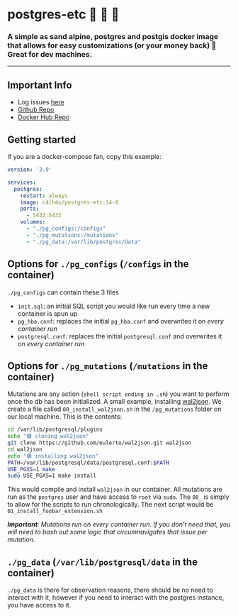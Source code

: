 # postgres-etc 🐳 🐘 🐧

### A simple as sand alpine, postgres and postgis docker image that allows for easy customizations (or your money back) 🤘 Great for dev machines.

---

## Important Info
- Log issues [here](https://github.com/c4lh4x/postgres-etc-docker-image/issues)
- [Github Repo](https://github.com/c4lh4x/postgres-etc-docker-image/)
- [Docker Hub Repo](https://hub.docker.com/repository/docker/c4lh4x/postgres-etc)

## Getting started

If you are a docker-compose fan, copy this example:
```yaml
version: '3.9'

services:
  postgres:
    restart: always
    image: c4lh4x/postgres-etc:14-0
    ports:
      - 5432:5432
    volumes:
      - "./pg_configs:/configs"
      - "./pg_mutations:/mutations"
      - "./pg_data:/var/lib/postgres/data"
```

## Options for `./pg_configs` (`/configs` in the container)

`./pg_configs` can contain these 3 files
- `init.sql`: an initial SQL script you would like run every time a new container is spun up
- `pg_hba.conf`: replaces the initial `pg_hba.conf` and overwrites it on *every container run*
- `postgresql.conf`: replaces the initial `postgresql.conf` and overwrites it on *every container run*

## Options for `./pg_mutations` (`/mutations` in the container)

Mutations are any action (`shell script ending in .sh`) you want to perform once the db has been initialized. A small example, installing [wal2json](https://github.com/eulerto/wal2json). We create a file called `00_install_wal2json.sh` in the `/pg_mutations` folder on our local machine. This is the contents:

```bash
cd /var/lib/postgresql/plugins
echo "🟢 cloning wal2json"
git clone https://github.com/eulerto/wal2json.git wal2json
cd wal2json
echo "🟢 installing wal2json"
PATH=/var/lib/postgresql/data/postgresql.conf:$PATH
USE_PGXS=1 make
sudo USE_PGXS=1 make install
```

This would compile and install `wal2json` in our container. All mutations are run as the `postgres` user and have access to `root` via `sudo`. The `00_` is simply to allow for the scripts to run chronologically. The next script would be `01_install_foobar_extension.sh`

***Important**: Mutations run on every container run. If you don't need that, you will need to bash out some logic that circumnavigates that issue per mutation.*

## `./pg_data` (`/var/lib/postgresql/data` in the container)
`./pg_data` is there for observation reasons, there should be no need to interact with it, however if you need to interact with the postgres instance, you have access to it.
